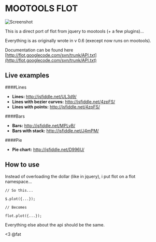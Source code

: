 MOOTOOLS FLOT
=============

![Screenshot](http://f.cl.ly/items/323p1i3R1J0o2F1w0n0m/Screen%20shot%202011-03-10%20at%2010.59.32%20AM.png)

This is a direct port of flot from jquery to mootools (+ a few plugins)...

Everything is as originally wrote in v 0.6 (execept now runs on mootools).

Documentation can be found here [http://flot.googlecode.com/svn/trunk/API.txt](http://flot.googlecode.com/svn/trunk/API.txt)

Live examples
----------

####Lines
- __Lines:__                    http://jsfiddle.net/UL3d9/  
- __Lines with bezier curves:__ http://jsfiddle.net/4zpFS/ 
- __Lines with points:__        http://jsfiddle.net/4zpFS/  

####Bars
- __Bars:__                     http://jsfiddle.net/MPLyB/  
- __Bars with stack:__          http://jsfiddle.net/J4mPM/   

####Pie
- __Pie chart:__                http://jsfiddle.net/D996U/  



How to use
----------

Instead of overloading the dollar (like in jquery), i put flot on a flot namespace...

    // So this...

    $.plot({...});

    // Becomes

    flot.plot({...});

Everything else about the api should be the same.

<3 @fat

